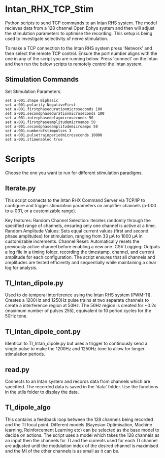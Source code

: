 # Intan_RHX_TCP_Stim
Python scripts to send TCP commands to an Intan RHS system. 
The model recieves data from a 128 channel Open Ephys system and then will adjust the stimulation parameters to optimise the recording. 
This setup is being used to investigate selectivity of nerve stimulation. 

To make a TCP connection to the Intan RHS system press 'Network' and then select the remote TCP control. Ensure the port number aligns with the one in any of the script you are running below. Press 'connect' on the Intan and then run the below scripts to remotely control the Intan system. 

## Stimulation Commands

Set Stimulation Parameters:

    set a-001.shape Biphasic
    set a-001.polarity NegativeFirst
    set a-001.firstphasedurationmicroseconds 100
    set a-001.secondphasedurationmicroseconds 100
    set a-001.interphasedelaymicroseconds 50
    set a-001.firstphaseamplitudemicroamps 50
    set a-001.secondphaseamplitudemicroamps 50
    set a-001.numberofstimpulses 3
    set a-001.pulsetrainperiodmicroseconds 10000
    set a-001.stimenabled true

# Scripts
Choose the one you want to run for different stimulation paradigms. 

## Iterate.py
This script connects to the Intan RHX Command Server via TCP/IP to configure and trigger stimulation parameters on amplifier channels (a-000 to a-031, or a customizable range).

Key features:
    Random Channel Selection: Iterates randomly through the specified range of channels, ensuring only one channel is active at a time.
    Random Amplitude Values: Sets equal current values (first and second phase amplitudes) for stimulation, ranging from 33 µA to 1000 µA in customizable increments.
Channel Reset: 
    Automatically resets the previously active channel before enabling a new one.
CSV Logging: 
    Outputs a log file in a timing folder, recording the timestamp, channel, and current amplitude for each configuration.
    The script ensures that all channels and amplitudes are tested efficiently and sequentially while maintaining a clear log for analysis.

## TI_Intan_dipole.py
Used to do temporal interference using the Intan RHS system (PWM-TI). Creates a 1200Hz and 1250Hz pulse trains at two separate channels to create a interference region at 50Hz. The 50Hz region is created for ~0.2s (maximum number of pulses 255), equivalent to 10 period cycles for the 50Hz tone. 

## TI_Intan_dipole_cont.py
Identical to TI_Intan_dipole.py but uses a trigger to continously send a single pulse to make the 1200Hz and 1250Hz tone to allow for longer stimulation periods. 

## read.py
Connects to an Intan system and records data from channels which are specified. The recorded data is saved in the 'data' folder. Use the functions in the utils folder to display the data.  

## TI_dipole_algo
This contains a feedback loop between the 128 channels being recorded and the TI focal point. 
Different models (Bayesian Optimisation, Machine learning, Reinforcement Learning etc) can be selected as the base model to decide on actions.
The script uses a model which takes the 128 channels as an input then the channels for TI and the currents used for each TI channel are adjusted until the modulation index of the desired channel is maximised and the MI of the other channels is as small as it can be. 
